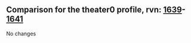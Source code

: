 ## Comparison for the theater0 profile, rvn: [1639](https://github.com/PRO100KatYT/FortniteProfileRevisions/tree/main/profiles/theater0/1639%20theater0.json)-[1641](https://github.com/PRO100KatYT/FortniteProfileRevisions/tree/main/profiles/theater0/1641%20theater0.json)

No changes
